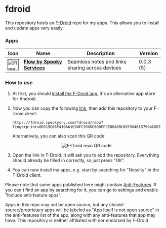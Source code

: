 # fdroid
This repository hosts an [F-Droid](https://f-droid.org/) repo for my apps. This allows you to install and update apps very easily.

### Apps

<!-- This table is auto-generated. Do not edit -->
| Icon | Name | Description | Version |
| --- | --- | --- | --- |
| <a href=""><img src="fdroid/repo/icons/" alt="Flow by Spooky Services icon" width="36px" height="36px"></a> | [**Flow by Spooky Services**]() | Seamless notes and links sharing across devices | 0.0.3 (5) |
<!-- end apps table -->

### How to use
1. At first, you should [install the F-Droid app](https://f-droid.org/), it's an alternative app store for Android.
2. Now you can copy the following [link](https://fdroid.spookysrv.com/fdroid/repo?fingerprint=6D519C66F410AA1E94FC3986C608FFCE80409C6970646157994C8DE8C1695EAA), then add this repository to your F-Droid client:

    ```
    https://fdroid.spookysrv.com/fdroid/repo?fingerprint=6D519C66F410AA1E94FC3986C608FFCE80409C6970646157994C8DE8C1695EAA
    ```

    Alternatively, you can also scan this QR code:

    <p align="center">
      <img src="https://fdroid.spookysrv.com/fdroid/repo/index.png" alt="F-Droid repo QR code"/>
    </p>

3. Open the link in F-Droid. It will ask you to add the repository. Everything should already be filled in correctly, so just press "OK".
4. You can now install my apps, e.g. start by searching for "Notality" in the F-Droid client.

Please note that some apps published here might contain [Anti-Features](https://f-droid.org/en/docs/Anti-Features/). If you can't find an app by searching for it, you can go to settings and enable "Include anti-feature apps".

Apps in this repo may not be open source, but any closed-source/proprietary apps will be labeled as "App itself is not open source" in the anti-features list of the app, along with any anti-features that app may have. 
This repository is neither affiliated with nor endorsed by F-Droid